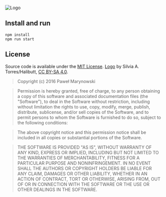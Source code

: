 ![Logo](http://i.imgur.com/Od5eD3r.png)


## Install and run
```
npm install
npm run start
```

## License
Source code is available under the [MIT License](https://opensource.org/licenses/mit-license.php). [Logo](https://commons.wikimedia.org/wiki/File:Wikiwakacje_logotyp_poziom.svg) by Silvia A. Torres/Halibutt, [CC BY-SA 4.0](https://creativecommons.org/licenses/by-sa/4.0/).

> Copyright (c) 2016 Paweł Marynowski

> Permission is hereby granted, free of charge, to any person obtaining a copy of this software and associated documentation files (the "Software"), to deal in the Software without restriction, including without limitation the rights to use, copy, modify, merge, publish, distribute, sublicense, and/or sell copies of the Software, and to permit persons to whom the Software is furnished to do so, subject to the following conditions:

> The above copyright notice and this permission notice shall be included in all copies or substantial portions of the Software.

> THE SOFTWARE IS PROVIDED "AS IS", WITHOUT WARRANTY OF ANY KIND, EXPRESS OR IMPLIED, INCLUDING BUT NOT LIMITED TO THE WARRANTIES OF MERCHANTABILITY, FITNESS FOR A PARTICULAR PURPOSE AND NONINFRINGEMENT. IN NO EVENT SHALL THE AUTHORS OR COPYRIGHT HOLDERS BE LIABLE FOR ANY CLAIM, DAMAGES OR OTHER LIABILITY, WHETHER IN AN ACTION OF CONTRACT, TORT OR OTHERWISE, ARISING FROM, OUT OF OR IN CONNECTION WITH THE SOFTWARE OR THE USE OR OTHER DEALINGS IN THE SOFTWARE.
